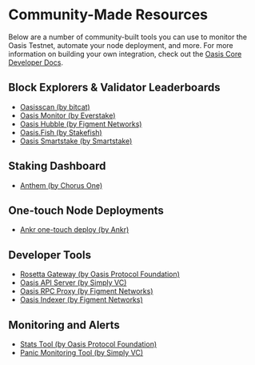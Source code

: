 # Community-Made Resources

Below are a number of community-built tools you can use to monitor
the Oasis Testnet, automate your node deployment, and more. For more information
on building your own integration, check out the [Oasis Core Developer Docs].

[Oasis Core Developer Docs]:
  https://github.com/oasisprotocol/oasis-core/blob/master/docs/index.md

## Block Explorers & Validator Leaderboards

- [Oasisscan (by bitcat)](https://oasisscan.com/)
- [Oasis Monitor (by Everstake)](https://oasismonitor.com/)
- [Oasis Hubble (by Figment Networks)](https://hubble.figment.network/oasis)
- [Oasis.Fish (by Stakefish)](https://oasis.fish/leaderboard/)
- [Oasis Smartstake (by Smartstake)](https://oasis.smartstake.io/)

## Staking Dashboard

- [Anthem (by Chorus One)](https://anthem.chorus.one/login)

## One-touch Node Deployments

- [Ankr one-touch deploy (by Ankr)](https://app.ankr.com/apps/deploy?name=oasis-validator&repository=stable&type=chart&version=20.6&appversion=20.6)

## Developer Tools

- [Rosetta Gateway (by Oasis Protocol Foundation)](https://github.com/oasisprotocol/oasis-core-rosetta-gateway)
- [Oasis API Server (by Simply VC)](https://github.com/SimplyVC/oasis_api_server)
- [Oasis RPC Proxy (by Figment Networks)](https://github.com/figment-networks/oasis-rpc-proxy)
- [Oasis Indexer (by Figment Networks)](https://github.com/figment-networks/oasishub-indexer)

## Monitoring and Alerts

- [Stats Tool (by Oasis Protocol Foundation)](https://github.com/oasisprotocol/oasis-core/tree/master/go/extra/stats)
- [Panic Monitoring Tool (by Simply VC)](https://github.com/SimplyVC/panic_oasis)
